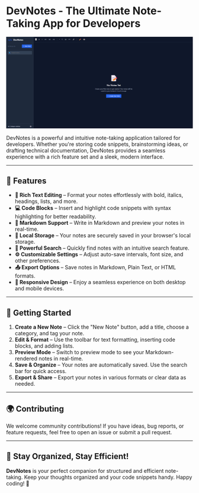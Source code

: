 # DevNotes - The Ultimate Note-Taking App for Developers

[![DevNotes](./web.png)](https://mindenry.github.io/DevNotes/)

DevNotes is a powerful and intuitive note-taking application tailored for developers. Whether you're storing code snippets, brainstorming ideas, or drafting technical documentation, DevNotes provides a seamless experience with a rich feature set and a sleek, modern interface.

---

## 🚀 Features

- **📝 Rich Text Editing** – Format your notes effortlessly with bold, italics, headings, lists, and more.
- **💻 Code Blocks** – Insert and highlight code snippets with syntax highlighting for better readability.
- **📄 Markdown Support** – Write in Markdown and preview your notes in real-time.
- **💾 Local Storage** – Your notes are securely saved in your browser's local storage.
- **🔎 Powerful Search** – Quickly find notes with an intuitive search feature.
- **⚙️ Customizable Settings** – Adjust auto-save intervals, font size, and other preferences.
- **📤 Export Options** – Save notes in Markdown, Plain Text, or HTML formats.
- **📱 Responsive Design** – Enjoy a seamless experience on both desktop and mobile devices.

---

## 📌 Getting Started

1. **Create a New Note** – Click the "New Note" button, add a title, choose a category, and tag your note.
2. **Edit & Format** – Use the toolbar for text formatting, inserting code blocks, and adding lists.
3. **Preview Mode** – Switch to preview mode to see your Markdown-rendered notes in real-time.
4. **Save & Organize** – Your notes are automatically saved. Use the search bar for quick access.
5. **Export & Share** – Export your notes in various formats or clear data as needed.

---

## 🌍 Contributing

We welcome community contributions! If you have ideas, bug reports, or feature requests, feel free to open an issue or submit a pull request.

---

## 🎯 Stay Organized, Stay Efficient!

**DevNotes** is your perfect companion for structured and efficient note-taking. Keep your thoughts organized and your code snippets handy. Happy coding! 🚀